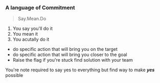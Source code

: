 ### A language of Commitment
> Say.Mean.Do

1. You say you'll do it
2. You mean it
3. You acutally do it

- do specific action that will bring you on the target
- do specific action that will bring you closer to the goal
- Raise the flag if you're stuck find solution with your team

You're note required to say yes to everything but find way to make ***yes*** possible


